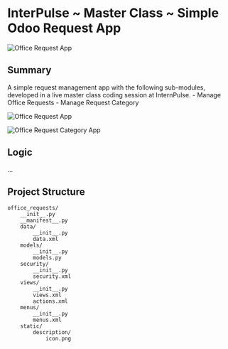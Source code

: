 # InterPulse ~ Master Class ~ Simple Odoo Request App

![Office Request App](office_requests/static/description/app_info.png)

## Summary

A simple request management app with the following sub-modules, 
developed in a live master class coding session at InternPulse.
    - Manage Office Requests
    - Manage Request Category

![Office Request App](office_requests/static/description/office_request_app.png)

![Office Request Category App](office_requests/static/description/office_request_category_app.png)

## Logic

...

## Project Structure

```
office_requests/
    __init__.py
    __manifest__.py
    data/
        __init__.py
        data.xml
    models/
        __init__.py
        models.py
    security/
        __init__.py
        security.xml
    views/
        __init__.py
        views.xml
        actions.xml
    menus/
        __init__.py
        menus.xml
    static/
        description/
            icon.png
```

